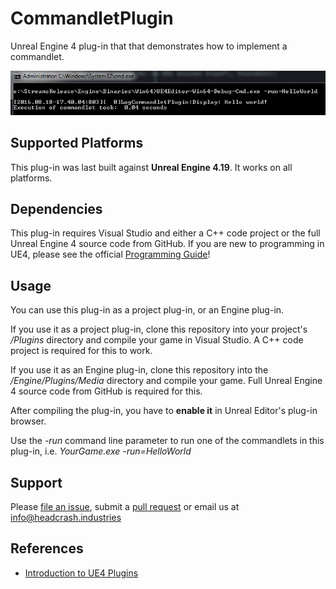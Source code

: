 # CommandletPlugin

Unreal Engine 4 plug-in that that demonstrates how to implement a commandlet.

![Screenshot](Docs/screenshot.png)


## Supported Platforms

This plug-in was last built against **Unreal Engine 4.19**. It works on all
platforms.


## Dependencies

This plug-in requires Visual Studio and either a C++ code project or the full
Unreal Engine 4 source code from GitHub. If you are new to programming in UE4,
please see the official [Programming Guide](https://docs.unrealengine.com/latest/INT/Programming/index.html)! 


## Usage

You can use this plug-in as a project plug-in, or an Engine plug-in.

If you use it as a project plug-in, clone this repository into your project's
*/Plugins* directory and compile your game in Visual Studio. A C++ code project
is required for this to work.

If you use it as an Engine plug-in, clone this repository into the
*/Engine/Plugins/Media* directory and compile your game. Full Unreal Engine 4
source code from GitHub is required for this.

After compiling the plug-in, you have to **enable it** in Unreal Editor's
plug-in browser.

Use the *-run* command line parameter to run one of the commandlets in this
plug-in, i.e. *YourGame.exe -run=HelloWorld*


## Support

Please [file an issue](https://github.com/ue4plugins/CommandletPlugin/issues),
submit a [pull request](https://github.com/ue4plugins/CommandletPlugin/pulls?q=is%3Aopen+is%3Apr)
or email us at info@headcrash.industries


## References

* [Introduction to UE4 Plugins](https://wiki.unrealengine.com/An_Introduction_to_UE4_Plugins)
